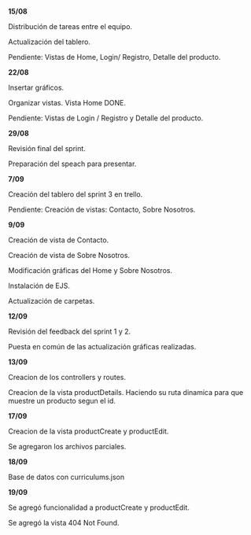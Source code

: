 **15/08**

Distribución de tareas entre el equipo. 

Actualización del tablero. 

Pendiente: Vistas de Home, Login/ Registro, Detalle del producto.

**22/08**

Insertar gráficos. 

Organizar vistas. Vista Home DONE. 

Pendiente: Vistas de Login / Registro y Detalle del producto.

**29/08**

Revisión final del sprint.

Preparación del speach para presentar.

**7/09**

Creación del tablero del sprint 3 en trello. 

Pendiente: Creación de vistas: Contacto, Sobre Nosotros. 

**9/09**

Creación de vista de Contacto. 

Creación de vista de Sobre Nosotros.

Modificación gráficas del Home y Sobre Nosotros.

Instalación de EJS. 

Actualización de carpetas. 

**12/09**

Revisión del feedback del sprint 1 y 2. 

Puesta en común de las actualización gráficas realizadas. 

**13/09**

Creacion de los controllers y routes.

Creacion de la vista productDetails. Haciendo su ruta dinamica para que muestre un producto segun el id.

**17/09**

Creacion de la vista productCreate y productEdit.

Se agregaron los archivos parciales.

**18/09**

Base de datos con curriculums.json

**19/09**

Se agregó funcionalidad a productCreate y productEdit.

Se agregó la vista 404 Not Found.